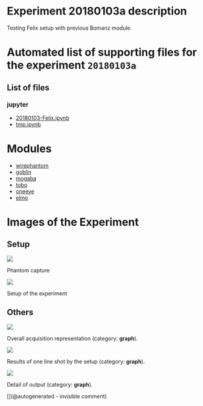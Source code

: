 # Experiment 20180103a description

Testing Felix setup with previous Bomanz module.




# Automated list of supporting files for the __experiment `20180103a`__

## List of files

### jupyter

* [20180103-Felix.ipynb](/include/community/Felix/20180103a/20180103-Felix.ipynb)
* [tmp.ipynb](/tmp.ipynb)





# Modules

* [wirephantom](/wirephantom/)
* [goblin](/goblin/)
* [mogaba](/retired/mogaba/)
* [tobo](/retired/tobo/)
* [oneeye](/retired/oneeye/)
* [elmo](/elmo/)




# Images of the Experiment

## Setup

![](/include/community/Felix/20180103a/bac1.jpeg)

Phantom capture

![](/include/community/Felix/20180103a/setup1.jpeg)

Setup of the experiment

## Others

![](/include/community/Felix/20180103a/detail.png)

Overall acquisition representation (category: __graph__).

![](/include/community/Felix/20180103a/20180103results.png)

Results of one line shot by the setup (category: __graph__).

![](/include/community/Felix/20180103a/setup2.jpeg)

Detail of output (category: __graph__).










[](@autogenerated - invisible comment)